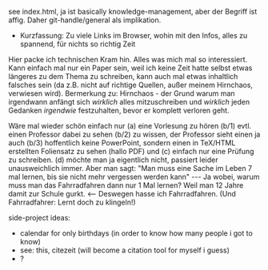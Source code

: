 see index.html, ja ist basically knowledge-management, aber der Begriff ist affig. Daher git-handle/general als implikation.
- Kurzfassung: Zu viele Links im Browser, wohin mit den Infos, alles zu spannend, für nichts so richtig Zeit

Hier packe ich technischen Kram hin. Alles was mich mal so interessiert. Kann einfach mal nur ein Paper sein, weil ich keine Zeit hatte selbst etwas längeres zu dem Thema zu schreiben, kann auch mal etwas inhaltlich falsches sein (da z.B. nicht auf richtige Quellen, außer meinem Hirnchaos, verwiesen wird). Bermerkung zu: Hirnchaos - der Grund warum man irgendwann anfängt sich _wirklich_ alles mitzuschreiben und _wirklich_ jeden Gedanken _irgendwie_ festzuhalten, bevor er komplett verloren geht. 

Wäre mal wieder schön einfach nur (a) eine Vorlesung zu hören (b/1) evtl. einen Professor dabei zu sehen (b/2) zu wissen, der Professor sieht einen ja auch (b/3) hoffentlich keine PowerPoint, sondern einen in TeX/HTML erstellten Foliensatz zu sehen (hallo PDF) und (c) einfach nur eine Prüfung zu schreiben. (d) möchte man ja eigentlich nicht, passiert leider unausweichlich immer. Aber man sagt: "Man muss eine Sache im Leben 7 mal lernen, bis sie nicht mehr vergessen werden kann" --- Ja wobei, warum muss man das Fahrradfahren dann nur 1 Mal lernen? Weil man 12 Jahre damit zur Schule gurkt. <-- Deswegen hasse ich Fahrradfahren. (Und Fahrradfahrer: Lernt doch zu klingeln!)

side-project ideas:
- calendar for only birthdays (in order to know how many people i got to know)
- see: this, citezeit (will become a citation tool for myself i guess)
- ?